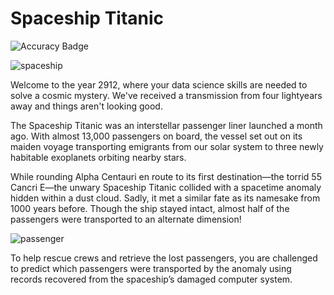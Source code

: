 # Spaceship Titanic

![Accuracy Badge](https://img.shields.io/badge/accuracy-0.50-brightgreen)

![spaceship](https://c4.wallpaperflare.com/wallpaper/48/24/1013/futuristic-artwork-science-fiction-spaceship-wallpaper-preview.jpg)


Welcome to the year 2912, where your data science skills are needed to solve a cosmic mystery. We've received a transmission from four lightyears away and things aren't looking good.

The Spaceship Titanic was an interstellar passenger liner launched a month ago. With almost 13,000 passengers on board, the vessel set out on its maiden voyage transporting emigrants from our solar system to three newly habitable exoplanets orbiting nearby stars.

While rounding Alpha Centauri en route to its first destination—the torrid 55 Cancri E—the unwary Spaceship Titanic collided with a spacetime anomaly hidden within a dust cloud. Sadly, it met a similar fate as its namesake from 1000 years before. Though the ship stayed intact, almost half of the passengers were transported to an alternate dimension!

![passenger](https://c4.wallpaperflare.com/wallpaper/307/408/977/sci-fi-astronaut-wallpaper-preview.jpg)


To help rescue crews and retrieve the lost passengers, you are challenged to predict which passengers were transported by the anomaly using records recovered from the spaceship’s damaged computer system.